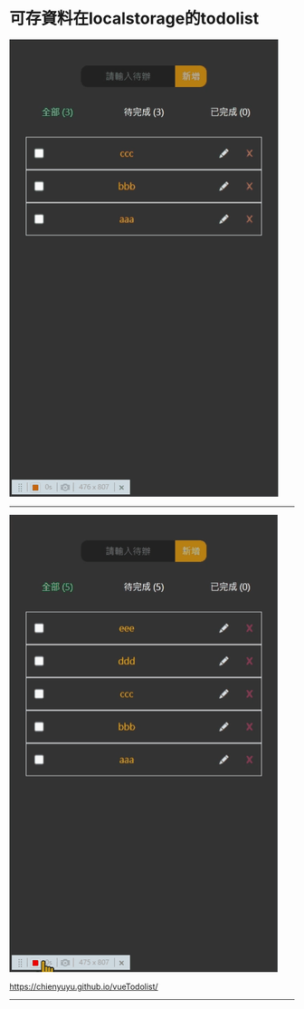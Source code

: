 # 可存資料在localstorage的todolist


![image](demo/CPT2210281057-476x807.gif)

***

![image](demo/CPT2210281058-475x807.gif)

https://chienyuyu.github.io/vueTodolist/

***
